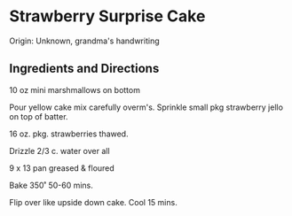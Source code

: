 # Strawberry Surprise Cake

Origin: Unknown, grandma's handwriting

## Ingredients and Directions

10 oz mini marshmallows on bottom

Pour yellow cake mix carefully overm's. Sprinkle small pkg strawberry jello on top of batter.

16 oz. pkg. strawberries thawed.

Drizzle 2/3 c. water over all

9 x 13 pan greased & floured

Bake 350˚ 50-60 mins.

Flip over like upside down cake. Cool 15 mins.